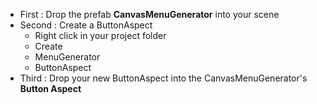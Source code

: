 - First : Drop the prefab <b>CanvasMenuGenerator</b> into your scene
- Second : Create a ButtonAspect
	- Right click in your project folder
	- Create
	- MenuGenerator
	- ButtonAspect
- Third : Drop your new ButtonAspect into the CanvasMenuGenerator's <b>Button Aspect</b>
